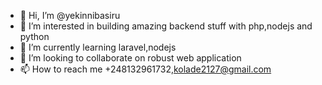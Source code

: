 - 👋 Hi, I’m @yekinnibasiru
- 👀 I’m interested in building amazing backend stuff with php,nodejs and python
- 🌱 I’m currently learning laravel,nodejs
- 💞️ I’m looking to collaborate on robust web application
- 📫 How to reach me +248132961732,kolade2127@gmail.com


<!---
yekinnibasiru/yekinnibasiru is a ✨ special ✨ repository because its `README.md` (this file) appears on your GitHub profile.
You can click the Preview link to take a look at your changes.
--->

